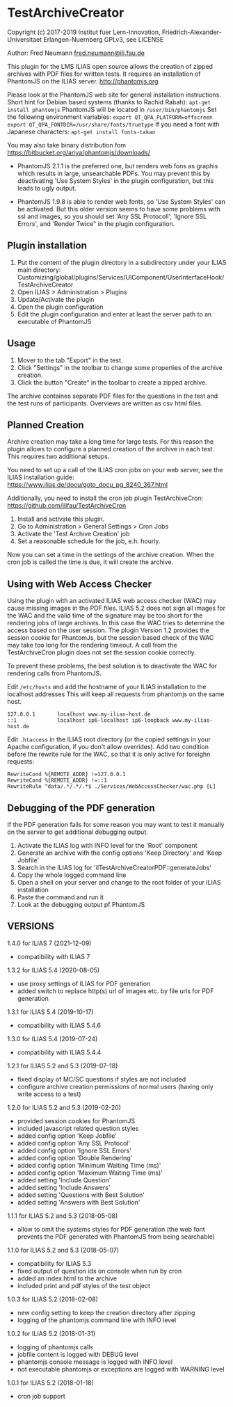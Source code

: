 # TestArchiveCreator

Copyright (c) 2017-2019 Institut fuer Lern-Innovation, Friedrich-Alexander-Universitaet Erlangen-Nuernberg
GPLv3, see LICENSE

Author: Fred Neumann <fred.neumann@ili.fau.de>

This plugin for the LMS ILIAS open source allows the creation of zipped archives with PDF files for written tests.
It requires an installation of PhantomJS on the ILIAS server.
http://phantomjs.org

Please look at the PhantomJS web site for general installation instructions. Short hint for Debian based systems (thanks to Rachid Rabah):
    `apt-get install phantomjs`
PhantomJS will be located in `/user/bin/phantomjs`
Set the following environment variables:
    `export QT_QPA_PLATFORM=offscreen`
    `export QT_QPA_FONTDIR=/usr/share/fonts/truetype`
If you need a font with Japanese characters:
    `apt-get install fonts-takao`


You may also take binary distribution fom https://bitbucket.org/ariya/phantomjs/downloads/

* PhantomJS 2.1.1 is the preferred one, but renders web fons as graphis which results in large, unsearchable PDFs.
You may prevent this by deactivating 'Use System Styles' in the plugin configuration, but this leads to ugly output.

* PhantomJS 1.9.8 is able to render web fonts, so 'Use System Styles' can be activated. But this older version seems to have
some problems with ssl and images, so you should set 'Any SSL Protocoll', 'Ignore SSL Errors', and 'Render Twice" in the
plugin configuration.


Plugin installation
-------------------

1. Put the content of the plugin directory in a subdirectory under your ILIAS main directory:
Customizing/global/plugins/Services/UIComponent/UserInterfaceHook/TestArchiveCreator
2. Open ILIAS > Administration > Plugins
3. Update/Activate the plugin
4. Open the plugin configuration
5. Edit the plugin configuration and enter at least the server path to an executable of PhantomJS


Usage
-----

1. Mover to the tab "Export" in the test.
3. Click "Settings" in the toolbar to change some properties of the archive creation.
2. Click the button "Create" in the toolbar to create a zipped archive.

The archive containes separate PDF files for the questions in the test and the test runs of participants.
Overviews are written as csv html files.

Planned Creation
----------------

Archive creation may take a long time for large tests. For this reason the plugin allows to configure
a planned creation of the archive in each test. This requires two additional setups.

You need to set up a call of the ILIAS cron jobs on your web server, see the ILIAS installation guide:
https://www.ilias.de/docu/goto_docu_pg_8240_367.html

Additionally, you need to install the cron job plugin TestArchiveCron:
https://github.com/ilifau/TestArchiveCron

1. Install and activate this plugin.
2. Go to Administration > General Settings > Cron Jobs
3. Activate the 'Test Archive Creation' job
4. Set a reasonable schedule for the job, e.h. hourly.

Now you can set a time in the settings of the archive creation. When the cron job is called the time is due, it
will create the archive.

Using with Web Access Checker
-----------------------------

Using the plugin with an activated ILIAS web access checker (WAC) may cause missing images in the PDF files.
ILIAS 5.2 does not sign all images for the WAC and the valid time of the signature may be too short for the rendering jobs
of large archives. In this case the WAC tries to determine the access based on the user session. The plugin Version 1.2 provides
the session cookie for PhantomJs, but the session based check of the WAC may take too long for the rendering timeout.
A call from the TestArchiveCron plugin does not set the session cookie correctly.

To prevent these problems, the best solution is to deactivate the WAC for rendering calls from PhantomJS.

Edit `/etc/hosts` and add the hostname of your ILIAS installation to the localhost addresses
This will keep all requests from phantomjs on the same host.

    127.0.0.1       localhost www.my-ilias-host.de
    ::1             localhost ip6-localhost ip6-loopback www.my-ilias-host.de

Edit `.htaccess` in the ILIAS root directory (or the copied settings in your Apache configuration, if you don't allow overrides).
Add two condition before the rewrite rule for the WAC, so that it is only active for foreighn requests:

    RewriteCond %{REMOTE_ADDR} !=127.0.0.1
    RewriteCond %{REMOTE_ADDR} !=::1
	RewriteRule ^data/.*/.*/.*$ ./Services/WebAccessChecker/wac.php [L]


Debugging of the PDF generation
-------------------------------
If the PDF generation fails for some reason you may want to test it manually on the server to get additional debugging output.

1. Activate the ILIAS log with INFO level for the 'Root' component
2. Generate an archive with the config options 'Keep Directory' and 'Keep Jobfile'
3. Search in the ILIAS log for 'ilTestArchiveCreatorPDF::generateJobs'
4. Copy the whole logged command line
5. Open a shell on your server and change to the root folder of your ILIAS installation
6. Paste the command and run it
7. Look at the debugging output pf PhantomJS

VERSIONS
--------
1.4.0 for ILIAS 7 (2021-12-09)
- compatibility with ILIAS 7

1.3.2 for ILIAS 5.4 (2020-08-05)
- use proxy settings of ILIAS for PDF generation
- added switch to replace http(s) url of images etc. by file urls for PDF generation

1.3.1 for ILIAS 5.4 (2019-10-17)
- compatibility with ILIAS 5.4.6

1.3.0 for ILIAS 5.4 (2019-07-24)
- compatibility with ILIAS 5.4.4 

1.2.1 for ILIAS 5.2 and 5.3 (2019-07-18)
- fixed display of MC/SC questions if styles are not included
- configure archive creation permissions of normal users (having only write access to a test)

1.2.0 for ILIAS 5.2 and 5.3 (2019-02-20)
- provided session cookies for PhantomJS
- included javascript related question styles
- added config option 'Keep Jobfile'
- added config option 'Any SSL Protocol'
- added config option 'Ignore SSL Errors'
- added config option 'Double Rendering'
- added config option 'Minimum Waiting Time (ms)'
- added config option 'Maximum Waiting Time (ms)'
- added setting 'Include Question'
- added setting 'Include Answers'
- added setting 'Questions with Best Solution'
- added setting 'Answers with Best Solution'

1.1.1 for ILIAS 5.2 and 5.3 (2018-05-08)
-  allow to omit the systems styles for PDF generation
   (the web font prevents the PDF generated with PhantomJS from being searchable)

1.1.0 for ILIAS 5.2 and 5.3 (2018-05-07)
- compatibility for ILIAS 5.3
- fixed output of question ids on console when run by cron
- added an index.html to the archive
- included print and pdf styles of the test object

1.0.3 for ILIAS 5.2 (2018-02-08)
- new config setting to keep the creation directory after zipping
- logging of the phantomjs command line with INFO level

1.0.2 for ILIAS 5.2 (2018-01-31)
- logging of phantomjs calls
- jobfile content is logged with DEBUG level
- phantomjs console message is logged with INFO level
- not executable phantomjs or exceptions are logged with WARNING level

1.0.1 for ILIAS 5.2 (2018-01-18)
 - cron job support